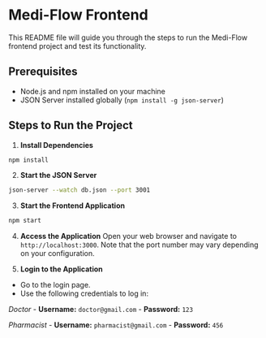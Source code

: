 # Medi-Flow Frontend

This README file will guide you through the steps to run the Medi-Flow frontend project and test its functionality.

## Prerequisites

- Node.js and npm installed on your machine
- JSON Server installed globally (`npm install -g json-server`)

## Steps to Run the Project


1. **Install Dependencies**
  ```bash
  npm install
  ```

2. **Start the JSON Server**
  ```bash
  json-server --watch db.json --port 3001
  ```

3. **Start the Frontend Application**
  ```bash
  npm start
  ```

4. **Access the Application**
  Open your web browser and navigate to `http://localhost:3000`. Note that the port number may vary depending on your configuration.

5. **Login to the Application**
  - Go to the login page.
  - Use the following credentials to log in:

  *Doctor*
    - **Username:** `doctor@gmail.com`
    - **Password:** `123`

  *Pharmacist*
    - **Username:** `pharmacist@gmail.com`
    - **Password:** `456`


